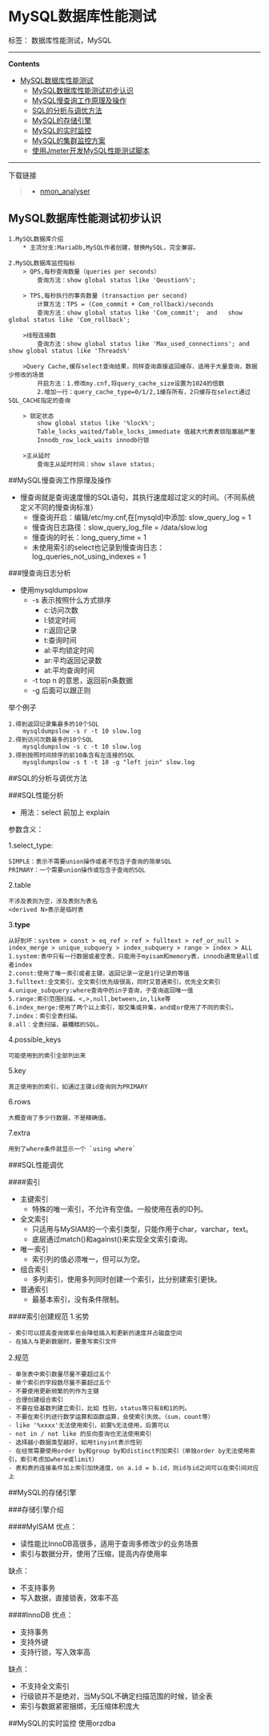 # MySQL数据库性能测试

标签： 数据库性能测试，MySQL

----

**Contents**

- [MySQL数据库性能测试](#MySQL数据库性能测试)
    - [MySQL数据库性能测试初步认识](#MySQL数据库性能测试初步认识)
    - [MySQL慢查询工作原理及操作](#jump)
    - [SQL的分析与调优方法](#SQL的分析与调优方法)
    - [MySQL的存储引擎](#MySQL的存储引擎)
    - [MySQL的实时监控](#MySQL的实时监控)
    - [MySQL的集群监控方案](#MySQL的集群监控方案)
    - [使用Jmeter开发MySQL性能测试脚本](#使用Jmeter开发MySQL性能测试脚本)

----


下载链接

>* [nmon_analyser](https://www.ibm.com/developerworks/community/wikis/home?lang=en#!/wiki/Power+Systems/page/nmon_analyser)



## MySQL数据库性能测试初步认识

	1.MySQL数据库介绍
		* 主流分支:MariaDb,MySQL作者创建，替换MySQL，完全兼容。
	
	2.MySQL数据库监控指标
		> QPS,每秒查询数量（queries per seconds）
			查询方法：show global status like 'Qeustion%';
		
		> TPS,每秒执行的事务数量 (transaction per second)
			计算方法：TPS = (Com_commit + Com_rollback)/seconds
			查询方法：show global status like 'Com_commit';  and   show global status like 'Com_rollback';
		
		>线程连接数
			查询方法：show global status like 'Max_used_connections'; and show global status like 'Threads%'
		
		>Query Cache,缓存select查询结果，同样查询直接返回缓存，适用于大量查询，数据少修改的场景
			开启方法：1.修改my.cnf,将query_cache_size设置为1024的倍数
			2.增加一行：query_cache_type=0/1/2,1缓存所有，2只缓存在select通过SQL_CACHE指定的查询
		
		> 锁定状态
			show global status like '%lock%';
			Table_locks_waited/Table_locks_immediate 值越大代表表锁阻塞越严重
			Innodb_row_lock_waits innodb行锁

		>主从延时
			查询主从延时时间：show slave status;
		

##<span id = "jump">MySQL慢查询工作原理及操作</span>
* 慢查询就是查询速度慢的SQL语句，其执行速度超过定义的时间。（不同系统定义不同的慢查询标准）
	- 慢查询开启：编辑/etc/my.cnf,在[mysqld]中添加: slow_query_log = 1
	- 慢查询日志路径：slow_query_log_file = /data/slow.log
	- 慢查询的时长：long_query_time = 1
	- 未使用索引的select也记录到慢查询日志：log_queries_not_using_indexes = 1

###慢查询日志分析
* 使用mysqldumpslow
	- -s 表示按照什么方式排序
		- c:访问次数
		- l:锁定时间
		- r:返回记录
		- t:查询时间
		- al:平均锁定时间
		- ar:平均返回记录数
		- at:平均查询时间
	- -t top n 的意思，返回前n条数据
	- -g 后面可以跟正则

举个例子
	
	1.得到返回记录集最多的10个SQL
		mysqldumpslow -s r -t 10 slow.log
	2.得到访问次数最多的10个SQL
		mysqldumpslow -s c -t 10 slow.log
	3.得到按照时间排序的前10条含有左连接的SQL
		mysqldumpslow -s t -t 10 -g "left join" slow.log

##SQL的分析与调优方法

###SQL性能分析
* 用法：select 前加上 explain

参数含义：

1.select_type:

	SIMPLE：表示不需要union操作或者不包含子查询的简单SQL
	PRIMARY：一个需要union操作或包含子查询的SQL

2.table
	
	不涉及表则为空，涉及表则为表名
	<derived N>表示是临时表

3.**type**

	从好到坏：system > const > eq_ref > ref > fulltext > ref_or_null > index_merge > unique_subquery > index_subquery > range > index > ALL
	1.system:表中只有一行数据或者空表，只能用于myisam和memory表，innodb通常是all或者index
	2.const:使用了唯一索引或者主键，返回记录一定是1行记录的等值
	3.fulltext:全文索引，全文索引优先级很高，同时又普通索引，优先全文索引
	4.unique_subquery:where查询中的in子查询，子查询返回唯一值
	5.range:索引范围扫描，<,>,null,between,in,like等
	6.index_merge:使用了两个以上索引，取交集或并集，and或or使用了不同的索引。
	7.index：索引全表扫描。
	8.all：全表扫描，最糟糕的SQL。

4.possible_keys
	
	可能使用到的索引全部列出来

5.key
	
	真正使用到的索引，如通过主键id查询则为PRIMARY

6.rows
	
	大概查询了多少行数据，不是精确值。

7.extra
	
	用到了where条件就显示一个 `using where`

###SQL性能调优

####索引
- 主键索引
	- 特殊的唯一索引，不允许有空值。一般使用在表的ID列。
- 全文索引
	- 只适用与MySIAM的一个索引类型，只能作用于char，varchar，text。
	- 底层通过match()和against()来实现全文索引查询。
- 唯一索引
	- 索引列的值必须唯一，但可以为空。
- 组合索引
	- 多列索引，使用多列同时创建一个索引，比分别建索引更快。 
- 普通索引
	- 最基本索引，没有条件限制。

####索引创建规范
1.劣势

	- 索引可以提高查询效率也会降低插入和更新的速度并占磁盘空间
	- 在插入与更新数据时，要重写索引文件

2.规范

	- 单张表中索引数量尽量不要超过五个
	- 单个索引的字段数尽量不要超过五个
	- 不要使用更新频繁的列作为主键
	- 合理创建组合索引
	- 不要在低基数列建立索引，比如 性别，status等只有0和1的列。
	- 不要在索引列进行数学运算和函数运算，会使索引失效。（sum，count等）
	- like '%xxxx'无法使用索引，前置%无法使用，后置可以
	- not in / not like 的反向查询也无法使用索引
	- 选择越小数据类型越好，如用tinyint表示性别
	- 在经常需要使用order by和group by和distinct列加索引（单独order by无法使用索引，索引考虑加where或limit）
	- 表和表的连接条件加上索引加快速度，on a.id = b.id，则id与id之间可以在索引间对应上
	

##MySQL的存储引擎

###存储引擎介绍

####MyISAM
优点：

- 读性能比InnoDB高很多，适用于查询多修改少的业务场景
- 索引与数据分开，使用了压缩，提高内存使用率

缺点：

- 不支持事务
- 写入数据，直接锁表，效率不高

####InnoDB
优点：

- 支持事务
- 支持外键
- 支持行锁，写入效率高

缺点：

- 不支持全文索引
- 行级锁并不是绝对，当MySQL不确定扫描范围的时候，锁全表
- 索引与数据紧密捆绑，无压缩体积庞大

##MySQL的实时监控
使用orzdba
